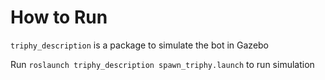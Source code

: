 # How to Run

`triphy_description` is a package to simulate the bot in Gazebo

Run `roslaunch triphy_description spawn_triphy.launch` to run simulation
